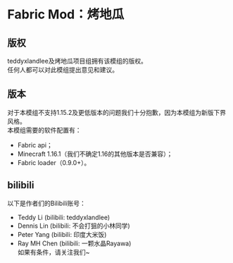 # Fabric Mod：烤地瓜
## 版权
teddyxlandlee及烤地瓜项目组拥有该模组的版权。<br />
任何人都可以对此模组提出意见和建议。
## 版本
对于本模组不支持1.15.2及更低版本的问题我们十分抱歉，因为本模组为新版下界风格。<br />
本模组需要的软件配置有：
* Fabric api；
* Minecraft 1.16.1（我们不确定1.16的其他版本是否兼容）；
* Fabric loader（0.9.0+）。
## bilibili
以下是作者们的Bilibili账号：<br />
- Teddy Li (bilibili: teddyxlandlee)<br />
- Dennis Lin (bilibili: 不会打狙的小林同学)<br />
- Peter Yang (bilibili: 印度大米饭)<br />
- Ray MH Chen (bilibili: 一颗水晶Rayawa)<br />
如果有条件，请关注我们~

